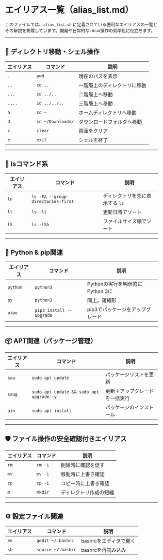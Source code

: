 # エイリアス一覧（alias_list.md）

このファイルでは、`alias_list.sh` に定義されている便利なエイリアスの一覧とその解説を掲載しています。開発や日常的なLinux操作の効率化に役立ちます。

---

## 📁 ディレクトリ移動・シェル操作

| エイリアス | コマンド | 説明 |
|------------|---------|------|
| `.` | `pwd` | 現在のパスを表示 |
| `..` | `cd ..` | 一階層上のディレクトリに移動 |
| `...` | `cd ../..` | 二階層上へ移動 |
| `....` | `cd ../../..` | 三階層上へ移動 |
| `h` | `cd ~` | ホームディレクトリへ移動 |
| `d` | `cd ~/Downloads/` | ダウンロードフォルダへ移動 |
| `c` | `clear` | 画面をクリア |
| `e` | `exit` | シェルを終了 |

---

## 🧰 lsコマンド系

| エイリアス | コマンド | 説明 |
|------------|----------|------|
| `ln` | `ls -FA --group-directories-first` | ディレクトリを先に表示する `ls` |
| `lt` | `ls -lt` | 更新日時でソート |
| `lS` | `ls -lSh` | ファイルサイズ順でソート |

---

## 🐍 Python & pip関連

| エイリアス | コマンド | 説明 |
|------------|----------|------|
| `python` | `python3` | Pythonの実行を明示的にPython 3に |
| `py` | `python3` | 同上。短縮形 |
| `pipu` | `pip3 install --upgrade` | pip3でパッケージをアップグレード |

---

## 📦 APT関連（パッケージ管理）

| エイリアス | コマンド | 説明 |
|------------|----------|------|
| `sau` | `sudo apt update` | パッケージリストを更新 |
| `saug` | `sudo apt update && sudo apt upgrade -y` | 更新＋アップグレードを一括実行 |
| `ain` | `sudo apt install` | パッケージのインストール |

---

## 🛡 ファイル操作の安全確認付きエイリアス

| エイリアス | コマンド | 説明 |
|------------|----------|------|
| `rm` | `rm -i` | 削除時に確認を促す |
| `mv` | `mv -i` | 移動時に上書き確認 |
| `cp` | `cp -i` | コピー時に上書き確認 |
| `m` | `mkdir` | ディレクトリ作成の短縮 |

---

## ⚙️ 設定ファイル関連

| エイリアス | コマンド | 説明 |
|------------|----------|------|
| `ed` | `gedit ~/.bashrc` | bashrcをエディタで開く |
| `sb` | `source ~/.bashrc` | bashrcを再読み込み |
